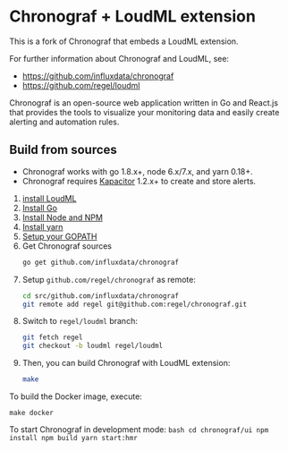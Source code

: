 # Chronograf + LoudML extension

This is a fork of Chronograf that embeds a LoudML extension.

For further information about Chronograf and LoudML, see:
* https://github.com/influxdata/chronograf
* https://github.com/regel/loudml

Chronograf is an open-source web application written in Go and React.js that
provides the tools to visualize your monitoring data and easily create alerting
and automation rules.

## Build from sources

* Chronograf works with go 1.8.x+, node 6.x/7.x, and yarn 0.18+.
* Chronograf requires [Kapacitor](https://github.com/influxdata/kapacitor)
  1.2.x+ to create and store alerts.

1. [install LoudML](http://loudml.io/guide/en/loudml/reference/current/setup.html)
1. [Install Go](https://golang.org/doc/install)
1. [Install Node and NPM](https://nodejs.org/en/download/)
1. [Install yarn](https://yarnpkg.com/docs/install)
1. [Setup your GOPATH](https://golang.org/doc/code.html#GOPATH)
1. Get Chronograf sources
    ```bash
    go get github.com/influxdata/chronograf
    ```
1. Setup `github.com/regel/chronograf` as remote:
    ```bash
    cd src/github.com/influxdata/chronograf
    git remote add regel git@github.com:regel/chronograf.git
    ```
1. Switch to `regel/loudml` branch:
    ```bash
    git fetch regel
    git checkout -b loudml regel/loudml
    ```
1. Then, you can build Chronograf with LoudML extension:
   ```bash
   make
   ```

To build the Docker image, execute:
   ```
   make docker
   ```

To start Chronograf in development mode:
    ```bash
    cd chronograf/ui
    npm install
    npm build
    yarn start:hmr
    ```
